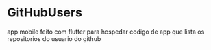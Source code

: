 # GitHubUsers
 app mobile feito com flutter para hospedar codigo de app que lista os repositorios do usuario do github
